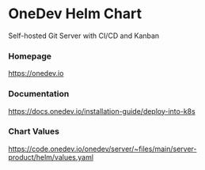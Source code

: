 # OneDev Helm Chart

Self-hosted Git Server with CI/CD and Kanban

### Homepage
https://onedev.io

### Documentation 
https://docs.onedev.io/installation-guide/deploy-into-k8s

### Chart Values
https://code.onedev.io/onedev/server/~files/main/server-product/helm/values.yaml
